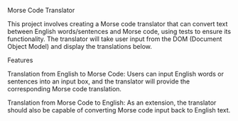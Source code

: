 Morse Code Translator

This project involves creating a Morse code translator that can convert text between English words/sentences and Morse code, using tests to ensure its functionality. The translator will take user input from the DOM (Document Object Model) and display the translations below.

Features

Translation from English to Morse Code: Users can input English words or sentences into an input box, and the translator will provide the corresponding Morse code translation.

Translation from Morse Code to English: As an extension, the translator should also be capable of converting Morse code input back to English text.
